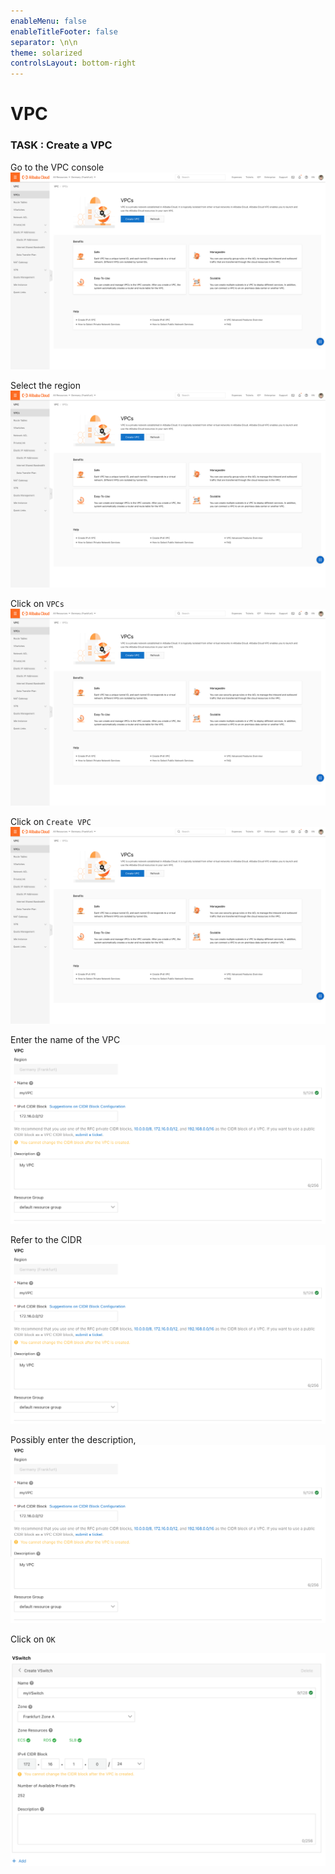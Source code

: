 ```yaml
---
enableMenu: false
enableTitleFooter: false
separator: \n\n
theme: solarized
controlsLayout: bottom-right
---
```

# VPC
### TASK : Create a VPC

Go to the VPC console
![](./media/image1.png)

Select the region
![](./media/image1.png)

Click on `VPCs`
![](./media/image1.png)

Click on `Create VPC`
![](./media/image1.png)

Enter the name of the VPC
![](./media/image2.png)

Refer to the CIDR
![](./media/image2.png)

Possibly enter the description,
![](./media/image2.png)

Click on `OK`

![](./media/image3.png)

